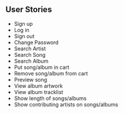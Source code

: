 ## User Stories
- Sign up
- Log in
- Sign out
- Change Password
- Search Artist
- Search Song
- Search Album
- Put song/album in cart
- Remove song/album from cart
- Preview song
- View album artwork
- View album tracklist
- Show length of songs/albums
- Show contributing artists on songs/albums

